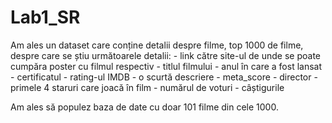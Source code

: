 # Lab1_SR
Am ales un dataset care conține detalii despre filme, top 1000 de filme, despre care se știu următoarele detalii:
    - link către site-ul de unde se poate cumpăra poster cu filmul respectiv
    - titlul filmului
    - anul în care a fost lansat
    - certificatul
    - rating-ul IMDB
    - o scurtă descriere
    - meta_score
    - director
    - primele 4 staruri care joacă în film
    - numărul de voturi
    - câștigurile

Am ales să populez baza de date cu doar 101 filme din cele 1000.
